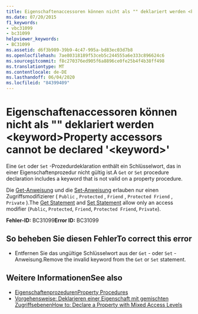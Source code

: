 ```yaml
---
title: Eigenschaftenaccessoren können nicht als "" deklariert werden <keyword>
ms.date: 07/20/2015
f1_keywords:
- vbc31099
- bc31099
helpviewer_keywords:
- BC31099
ms.assetid: d6f3b989-39b9-4c47-995a-bd83ec03d7b8
ms.openlocfilehash: 7ae80318189f53ceb5c244555a6e333c896624c6
ms.sourcegitcommit: f8c270376ed905f6a8896ce0fe25b4f4b38ff498
ms.translationtype: MT
ms.contentlocale: de-DE
ms.lasthandoff: 06/04/2020
ms.locfileid: "84399409"
---
```

# <a name="property-accessors-cannot-be-declared-keyword"></a><span data-ttu-id="1d59a-102">Eigenschaftenaccessoren können nicht als "" deklariert werden \<keyword></span><span class="sxs-lookup"><span data-stu-id="1d59a-102">Property accessors cannot be declared '\<keyword>'</span></span>
<span data-ttu-id="1d59a-103">Eine `Get` oder `Set` -Prozedurdeklaration enthält ein Schlüsselwort, das in einer Eigenschaftenprozedur nicht gültig ist.</span><span class="sxs-lookup"><span data-stu-id="1d59a-103">A `Get` or `Set` procedure declaration includes a keyword that is not valid on a property procedure.</span></span>  
  
 <span data-ttu-id="1d59a-104">Die [Get-Anweisung](../language-reference/statements/get-statement.md) und die [Set-Anweisung](../language-reference/statements/set-statement.md) erlauben nur einen Zugriffsmodifizierer ( `Public` , `Protected` , `Friend` , `Protected Friend` , `Private` ).</span><span class="sxs-lookup"><span data-stu-id="1d59a-104">The [Get Statement](../language-reference/statements/get-statement.md) and [Set Statement](../language-reference/statements/set-statement.md) allow only an access modifier (`Public`, `Protected`, `Friend`, `Protected Friend`, `Private`).</span></span>  
  
 <span data-ttu-id="1d59a-105">**Fehler-ID:** BC31099</span><span class="sxs-lookup"><span data-stu-id="1d59a-105">**Error ID:** BC31099</span></span>  
  
## <a name="to-correct-this-error"></a><span data-ttu-id="1d59a-106">So beheben Sie diesen Fehler</span><span class="sxs-lookup"><span data-stu-id="1d59a-106">To correct this error</span></span>  
  
- <span data-ttu-id="1d59a-107">Entfernen Sie das ungültige Schlüsselwort aus der `Get` - oder `Set` -Anweisung.</span><span class="sxs-lookup"><span data-stu-id="1d59a-107">Remove the invalid keyword from the `Get` or `Set` statement.</span></span>  
  
## <a name="see-also"></a><span data-ttu-id="1d59a-108">Weitere Informationen</span><span class="sxs-lookup"><span data-stu-id="1d59a-108">See also</span></span>

- [<span data-ttu-id="1d59a-109">Eigenschaftenprozeduren</span><span class="sxs-lookup"><span data-stu-id="1d59a-109">Property Procedures</span></span>](../programming-guide/language-features/procedures/property-procedures.md)
- [<span data-ttu-id="1d59a-110">Vorgehensweise: Deklarieren einer Eigenschaft mit gemischten Zugriffsebenen</span><span class="sxs-lookup"><span data-stu-id="1d59a-110">How to: Declare a Property with Mixed Access Levels</span></span>](../programming-guide/language-features/procedures/how-to-declare-a-property-with-mixed-access-levels.md)
